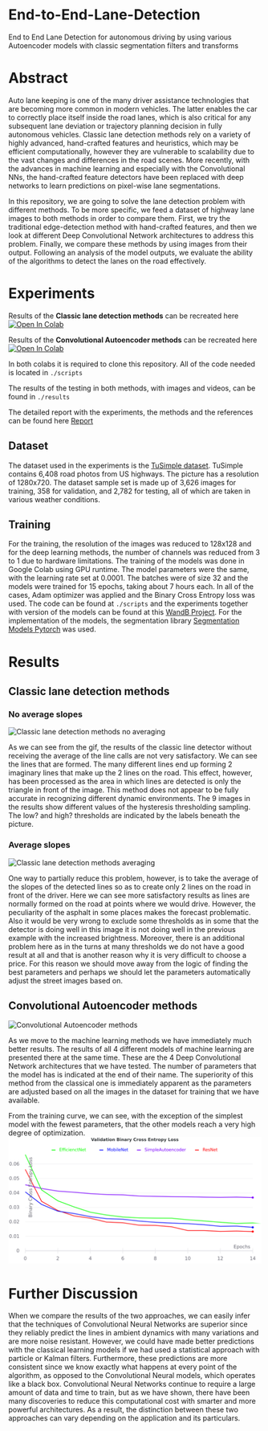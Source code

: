# End-to-End-Lane-Detection
End to End Lane Detection for autonomous driving by using various Autoencoder models with classic segmentation filters and transforms

# Abstract
  Auto lane keeping is one of the many driver assistance technologies that are becoming more common in modern vehicles.
The latter enables the car to correctly place itself inside the road lanes, which is also critical for any subsequent lane deviation or trajectory planning decision in fully autonomous vehicles. 
Classic lane detection methods rely on a variety of highly advanced, hand-crafted features and heuristics, which may be efficient computationally, however they are vulnerable to scalability due to the vast changes and differences in the road scenes.
More recently, with the advances in machine learning and especially with the Convolutional NNs,  the hand-crafted feature detectors have been replaced with deep networks to learn predictions on pixel-wise lane segmentations.

  In this repository, we are going to solve the lane detection problem with different methods. To be more specific, we feed a dataset of highway lane images to both methods in order to compare them.
First, we try the traditional edge-detection method with hand-crafted features, and then we look at different Deep Convolutional Network architectures to address this problem.
Finally, we compare these methods by using images from their output.
Following an analysis of the model outputs, we evaluate the ability of the algorithms to detect the lanes on the road effectively. 

# Experiments

Results of the **Classic lane detection methods** can be recreated here [![Open In Colab](https://colab.research.google.com/assets/colab-badge.svg)](https://colab.research.google.com/github/AGiannoutsos/End-to-End-Lane-Detection/blob/main/classic_detector.ipynb)

Results of the **Convolutional Autoencoder methods** can be recreated here [![Open In Colab](https://colab.research.google.com/assets/colab-badge.svg)](https://colab.research.google.com/github/AGiannoutsos/End-to-End-Lane-Detection/blob/main/autoencoder_detectors.ipynb)


In both colabs it is required to clone this repository. All of the code needed is located in `./scripts`

The results of the testing in both methods, with images and videos, can be found in `./results`

The detailed report with the experiments, the methods and the references can be found here [Report](https://github.com/AGiannoutsos/End-to-End-Lane-Detection/blob/main/report.pdf)

## Dataset
The dataset used in the experiments is the [TuSimple dataset](https://github.com/TuSimple/tusimple-benchmark). TuSimple contains 6,408 road photos from US highways. The picture has a resolution of 1280x720. 
The dataset sample set is made up of 3,626 images for training, 358 for validation, and 2,782 for testing, all of which are taken in various weather conditions. 

## Training
For the training, the resolution of the images was reduced to 128x128 and for the deep learning methods, the number of channels was reduced from 3 to 1 due to hardware limitations. The training of the models was done in  Google Colab using GPU runtime. The model parameters were the same, with the learning rate set at 0.0001. The batches were of size 32 and the models were trained for 15 epochs, taking about 7 hours each. In all of the cases, Adam optimizer was applied and the Binary Cross Entropy loss was used. The code can be found at `./scripts` and the experiments together with version of the models can be found at this [WandB Project](https://wandb.ai/andreas_giannoutsos/lane_detection). For the implementation of the models, the segmentation library [Segmentation Models Pytorch](https://github.com/qubvel/segmentation_models.pytorch) was used.


# Results
## Classic lane detection methods

### No average slopes
![Classic lane detection methods no averaging](https://github.com/AGiannoutsos/End-to-End-Lane-Detection/blob/main/results/canny_edge_detector/small2_canny_grid_gk5_no_average_gif.gif)

As we can see from the gif, the results of the classic line detector without receiving the average of the line calls are not very satisfactory. We can see the lines that are formed. The many different lines end up forming 2 imaginary lines that make up the 2 lines on the road. This effect, however, has been processed as the area in which lines are detected is only the triangle in front of the image. This method does not appear to be fully accurate in recognizing different dynamic environments. The 9 images in the results show different values of the hysteresis thresholding sampling. The low? and high? thresholds are indicated by the labels beneath the picture.


### Average slopes
![Classic lane detection methods averaging](https://github.com/AGiannoutsos/End-to-End-Lane-Detection/blob/main/results/canny_edge_detector/small2_canny_grid_gk7.gif)

One way to partially reduce this problem, however, is to take the average of the slopes of the detected lines so as to create only 2 lines on the road in front of the driver. Here we can see more satisfactory results as lines are normally formed on the road at points where we would drive. However, the peculiarity of the asphalt in some places makes the forecast problematic. Also it would be very wrong to exclude some thresholds as in some that the detector is doing well in this image it is not doing well in the previous example with the increased brightness. Moreover, there is an additional problem here as in the turns at many thresholds we do not have a good result at all and that is another reason why it is very difficult to choose a price. For this reason we should move away from the logic of finding the best parameters and perhaps we should let the parameters automatically adjust the street images based on. 



## Convolutional Autoencoder methods
![Convolutional Autoencoder methods](https://github.com/AGiannoutsos/End-to-End-Lane-Detection/blob/main/results/autoencoder_models/large1_video_AEmodels_grid.gif)

As we move to the machine learning methods we have immediately much better results. The results of all 4 different models of machine learning are presented there at the same time. These are the 4 Deep Convolutional Network architectures that we have tested. The number of parameters that the model has is indicated at the end of their name. The superiority of this method from the classical one is immediately apparent as the parameters are adjusted based on all the images in the dataset for training that we have available. 

From the training curve, we can see, with the exception of the simplest model with the fewest parameters, that the other models reach a very high degree of optimization. 
![training curve](https://github.com/AGiannoutsos/End-to-End-Lane-Detection/blob/main/results/autoencoder_models/validation_BCEloss_all.png)


# Further Discussion
When we compare the results of the two approaches, we can easily infer that the techniques of Convolutional Neural Networks are superior since they reliably predict the lines in ambient dynamics with many variations and are more noise resistant. 
However, we could have made better predictions with the classical learning models if we had used a statistical approach with particle or Kalman filters.
Furthermore, these predictions are more consistent since we know exactly what happens at every point of the algorithm, as opposed to the Convolutional Neural models, which operates like a black box.
Convolutional Neural Networks continue to require a large amount of data and time to train, but as we have shown, there have been many discoveries to reduce this computational cost with smarter and more powerful architectures.
As a result, the distinction between these two approaches can vary depending on the application and its particulars. 




